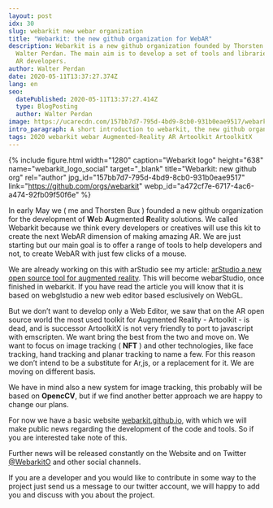 ```yaml
---
layout: post
idx: 30
slug: webarkit new webar organization
title: "Webarkit: the new github organization for WebAR"
description: Webarkit is a new github organization founded by Thorsten Bux and
  Walter Perdan. The main aim is to develop a set of tools and libraries to help
  AR developers.
author: Walter Perdan
date: 2020-05-11T13:37:27.374Z
lang: en
seo:
  datePublished: 2020-05-11T13:37:27.414Z
  type: BlogPosting
  author: Walter Perdan
image: https://ucarecdn.com/157bb7d7-795d-4bd9-8cb0-931b0eae9517/webarkit_logo_social.jpg
intro_paragraph: A short introduction to webarkit, the new github organization for the WebAR.
tags: 2020 webarkit webar Augmented-Reality AR Artoolkit ArtoolkitX
---
```

{% include figure.html width="1280" caption="Webarkit logo" height="638" name="webarkit_logo_social" target="_blank" title="Webarkit: new github org" rel="author" jpg_id="157bb7d7-795d-4bd9-8cb0-931b0eae9517" link="https://github.com/orgs/webarkit" webp_id="a472cf7e-6717-4ac6-a474-92fb09f50f6e" %}

In early May we ( me and Thorsten Bux ) founded a new github organization for the development of **W**eb **A**ugmented **R**eality solutions. We called Webarkit because we think every developers or creatives will use this kit to create the next WebAR dimension of making amazing AR. We are just starting but our main goal is to offer a range of tools to help developers and not, to create WebAR with just few clicks of a mouse.

We are already working on this with arStudio see my article: [arStudio a new open source tool for augmented reality](https://www.kalwaltart.com/blog/2020/02/08/arstudio-new-open-source-tool-augmented-reality/). This will become webarStudio, once finished in webarkit. If you have read the article you will know that it is based on webglstudio a new web editor based esclusively on WebGL.

But we don’t want to develop only a Web Editor, we saw that on the AR open source world the most used toolkit for Augmented Reality - Artoolkit - is dead, and is successor ArtoolkitX is not very friendly to port to javascript with emscripten. We want bring the best from the two and move on. We want to focus on image tracking ( **NFT** ) and other technologies, like face tracking, hand tracking and planar tracking to name a few. For this reason we don’t intend to be a substitute for Ar,js, or a replacement for it. We are moving on different basis.

We have in mind also a new system for image tracking, this probably will be based on **OpencCV**, but if we find another better approach we are happy to change our plans.

For now we have a basic website [webarkit.github.io](https://webarkit.github.io/), with which we will make public news regarding the development of the code and tools. So if you are interested take note of this.

Further news will be released constantly on the Website and on Twitter [@WebarkitO](https://twitter.com/WebarkitO) and other social channels.

If you are a developer and you would like to contribute in some way to the project just send us a message to our twitter account, we will happy to add you and discuss with you about the project.